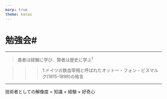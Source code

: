 ```yaml
---
marp: true
theme: katas
---
```

<!-- 
size: 16:9
paginate: true
-->
<!-- header: 勉強会#-->

# 勉強会#

---

> 愚者は経験に学び、賢者は歴史に学ぶ$^1$

>>> 1:ドイツの鉄血宰相と呼ばれたオットー・フォン・ビスマルク(1815-1898)の格言

<!-- ドイツの統一は、演説や多数決などではなく、「鉄」と「血」によって達成されるのだ、と。 「鉄」とは武器のこと、「血」とは兵士が流す血のことを指します。 つまり、彼は武力によってドイツを統一することを宣言(https://www.try-it.jp/chapters-11786/lessons-11808/point-2/) -->

<!-- (嘘かもしれない)友人が溺れかかったときに「せめて楽に死なせてやる」と銃を向けて、慌てて岸に辿り着いたおかげで助かった。必死になれば何でもできると諭した、ネジの外れた人 -->

<!-- 現場経験で技術を培って来たという人は多くいるが、それは釘と金槌だけで家を建てようとしているのと同じ。大工の本質である技術は身につくかもしれないが、電動工具や重機を使えばどんどん建てられるし、そこから新しいアイデアも浮かんでくるというチャンスをみすみす見逃していることに気づいてほしい -->

---

技術者としての解像度 = 知識 × 経験 × 好奇心
